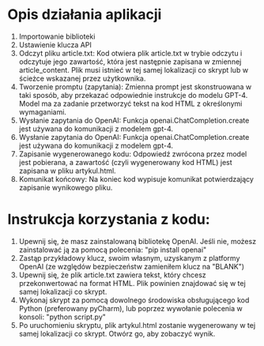 # Opis działania aplikacji

1. Importowanie biblioteki
2. Ustawienie klucza API
3. Odczyt pliku article.txt: Kod otwiera plik article.txt w trybie odczytu i odczytuje jego zawartość, która jest następnie zapisana w zmiennej article_content. Plik musi istnieć w tej samej lokalizacji co skrypt lub w ścieżce wskazanej przez użytkownika.
4. Tworzenie promptu (zapytania): Zmienna prompt jest skonstruowana w taki sposób, aby przekazać odpowiednie instrukcje do modelu GPT-4. Model ma za zadanie przetworzyć tekst na kod HTML z określonymi wymaganiami.
5. Wysłanie zapytania do OpenAI: Funkcja openai.ChatCompletion.create jest używana do komunikacji z modelem gpt-4.
6. Wysłanie zapytania do OpenAI: Funkcja openai.ChatCompletion.create jest używana do komunikacji z modelem gpt-4.
7. Zapisanie wygenerowanego kodu: Odpowiedź zwrócona przez model jest pobierana, a zawartość (czyli wygenerowany kod HTML) jest zapisana w pliku artykul.html.
8. Komunikat końcowy: Na koniec kod wypisuje komunikat potwierdzający zapisanie wynikowego pliku.


# Instrukcja korzystania z kodu:

1. Upewnij się, że masz zainstalowaną bibliotekę OpenAI. Jeśli nie, możesz zainstalować ją za pomocą polecenia: "pip install openai"
2. Zastąp przykładowy klucz, swoim własnym, uzyskanym z platformy OpenAI (ze względów bezpieczeństw zamieniłem klucz na "BLANK")
3. Upewnij się, że plik article.txt zawiera tekst, który chcesz przekonwertować na format HTML. Plik powinien znajdować się w tej samej lokalizacji co skrypt.
4. Wykonaj skrypt za pomocą dowolnego środowiska obsługującego kod Python (preferowany pyCharm), lub poprzez wywołanie polecenia w konsoli: "python script.py"
5. Po uruchomieniu skryptu, plik artykul.html zostanie wygenerowany w tej samej lokalizacji co skrypt. Otwórz go, aby zobaczyć wynik.
